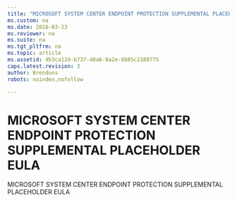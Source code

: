 ```yaml
---
title: "MICROSOFT SYSTEM CENTER ENDPOINT PROTECTION SUPPLEMENTAL PLACEHOLDER EULA"
ms.custom: na
ms.date: 2016-03-23
ms.reviewer: na
ms.suite: na
ms.tgt_pltfrm: na
ms.topic: article
ms.assetid: db3ca12d-b737-40a6-8a2e-8b85c2188775
caps.latest.revision: 3
author: Brenduns
robots: noindex,nofollow

---
```

# MICROSOFT SYSTEM CENTER ENDPOINT PROTECTION SUPPLEMENTAL PLACEHOLDER EULA
MICROSOFT SYSTEM CENTER ENDPOINT PROTECTION SUPPLEMENTAL PLACEHOLDER EULA